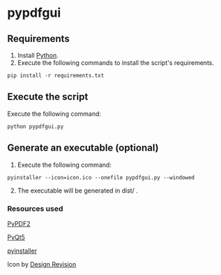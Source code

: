 # pypdfgui

## Requirements

1. Install [Python](https://www.python.org/).
2. Execute the following commands to install the script's requirements.

```
pip install -r requirements.txt
```

## Execute the script

Execute the following command:

```
python pypdfgui.py
```

## Generate an executable (optional)

1. Execute the following command:

```
pyinstaller --icon=icon.ico --onefile pypdfgui.py --windowed
```

2. The executable will be generated in dist/ .

### Resources used

[PyPDF2](https://pypi.org/project/PyPDF2/)

[PyQt5](https://pypi.org/project/PyQt5/)

[pyinstaller](https://pypi.org/project/pyinstaller/)

Icon by [Design Revision](https://www.iconfinder.com/DesignRevision)

